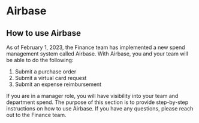 # Airbase

## How to use Airbase

As of February 1, 2023, the Finance team has implemented a new spend management system called Airbase. With Airbase, you and your team will be able to do the following:

1. Submit a purchase order
2. Submit a virtual card request
3. Submit an expense reimbursement

If you are in a manager role, you will have visibility into your team and department spend. The purpose of this section is to provide step-by-step instructions on how to use Airbase. If you have any questions, please reach out to the Finance team.
